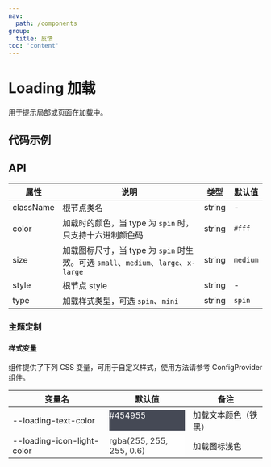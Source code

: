 ```yaml
---
nav:
  path: /components
group:
  title: 反馈
toc: 'content'
---
```


# Loading 加载

<!-- <code src="../../docs/components/compatibility.tsx" inline="true"></code> -->

用于提示局部或页面在加载中。

## 代码示例

<code src='../../demo/pages/Loading/index' noChangeButton></code>

## API

| 属性      | 说明                                                                               | 类型   | 默认值   |
| --------- | ---------------------------------------------------------------------------------- | ------ | -------- |
| className | 根节点类名                                                                         | string | -        |
| color     | 加载时的颜色，当 type 为 `spin` 时，只支持十六进制颜色码                           | string | `#fff`   |
| size      | 加载图标尺寸，当 type 为 `spin` 时生效。可选 `small`、`medium`、`large`、`x-large` | string | `medium` |
| style     | 根节点 style                                                                       | string | -        |
| type      | 加载样式类型，可选 `spin`、`mini`                                                  | string | `spin`   |

### 主题定制

#### 样式变量

组件提供了下列 CSS 变量，可用于自定义样式，使用方法请参考 ConfigProvider 组件。

| 变量名                     | 默认值                                                                                                                              | 备注                 |
| -------------------------- | ----------------------------------------------------------------------------------------------------------------------------------- | -------------------- |
| --loading-text-color       | <div style="width: 150px; height: 40px; background-color: #454955; color: #ffffff;">#454955</div>                                   | 加载文本颜色（铁黑） |
| --loading-icon-light-color | <div style="width: 150px; height: 40px; background-color: rgba(255, 255, 255, 0.6); color: #333333;">rgba(255, 255, 255, 0.6)</div> | 加载图标浅色         |
